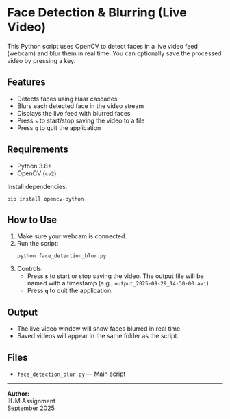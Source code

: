 # Face Detection & Blurring (Live Video)

This Python script uses OpenCV to detect faces in a live video feed (webcam) and blur them in real time. You can optionally save the processed video by pressing a key.

## Features

- Detects faces using Haar cascades
- Blurs each detected face in the video stream
- Displays the live feed with blurred faces
- Press `s` to start/stop saving the video to a file
- Press `q` to quit the application

## Requirements

- Python 3.8+
- OpenCV (`cv2`)

Install dependencies:
```
pip install opencv-python
```

## How to Use

1. Make sure your webcam is connected.
2. Run the script:
   ```
   python face_detection_blur.py
   ```
3. Controls:
   - Press **`s`** to start or stop saving the video. The output file will be named with a timestamp (e.g., `output_2025-09-29_14-30-00.avi`).
   - Press **`q`** to quit the application.

## Output

- The live video window will show faces blurred in real time.
- Saved videos will appear in the same folder as the script.

## Files

- `face_detection_blur.py` — Main script

---

**Author:**  
IIUM Assignment  
September 2025